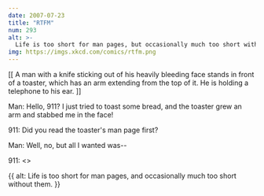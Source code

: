 ```yaml
---
date: 2007-07-23
title: "RTFM"
num: 293
alt: >-
  Life is too short for man pages, but occasionally much too short without them.
img: https://imgs.xkcd.com/comics/rtfm.png
---
```

[[ A man with a knife sticking out of his heavily bleeding face stands in front of a toaster, which has an arm extending from the top of it. He is holding a telephone to his ear. ]]

Man: Hello, 911?  I just tried to toast some bread, and the toaster grew an arm and stabbed me in the face!

911: Did you read the toaster's man page first?

Man: Well, no, but all I wanted was--

911: <<click>>

{{ alt: Life is too short for man pages, and occasionally much too short without them. }}